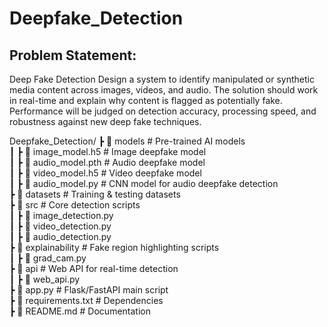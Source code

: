 # Deepfake_Detection

## Problem Statement:
Deep Fake Detection
Design a system to identify manipulated or synthetic media content across images, videos, and audio. The solution should work in real-time and explain why content is flagged as potentially fake. Performance will be judged on detection accuracy, processing speed, and robustness against new deep fake techniques.


Deepfake_Detection/
 ┣ 📂 models             # Pre-trained AI models  
 ┃ ┣ 📜 image_model.h5   # Image deepfake model  
 ┃ ┣ 📜 audio_model.pth  # Audio deepfake model  
 ┃ ┣ 📜 video_model.h5   # Video deepfake model  
 ┃ ┣ 📜 audio_model.py   # CNN model for audio deepfake detection  
 ┣ 📂 datasets           # Training & testing datasets  
 ┣ 📂 src                # Core detection scripts  
 ┃ ┣ 📜 image_detection.py  
 ┃ ┣ 📜 video_detection.py  
 ┃ ┣ 📜 audio_detection.py  
 ┣ 📂 explainability     # Fake region highlighting scripts  
 ┃ ┣ 📜 grad_cam.py  
 ┣ 📂 api                # Web API for real-time detection  
 ┃ ┣ 📜 web_api.py  
 ┣ 📜 app.py             # Flask/FastAPI main script  
 ┣ 📜 requirements.txt   # Dependencies  
 ┣ 📜 README.md          # Documentation  
